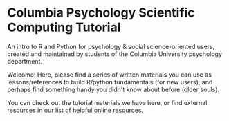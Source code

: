 # Columbia Psychology Scientific Computing Tutorial
An intro to R and Python for psychology & social science-oriented users, created and maintained by students of the Columbia University psychology department.

Welcome! Here, please find a series of written materials you can use as lessons/references to build R/python fundamentals (for new users), and perhaps find something handy you didn't know about before (older souls).

You can check out the tutorial materials we have here, or find external resources in our [list of helpful online resources](Resources/Useful_Websites.md).
